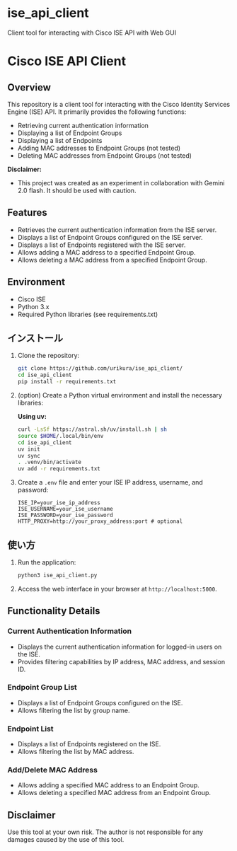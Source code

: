 # ise_api_client
Client tool for interacting with Cisco ISE API with Web GUI

# Cisco ISE API Client

## Overview

This repository is a client tool for interacting with the Cisco Identity Services Engine (ISE) API.  It primarily provides the following functions:

* Retrieving current authentication information
* Displaying a list of Endpoint Groups
* Displaying a list of Endpoints
* Adding MAC addresses to Endpoint Groups (not tested)
* Deleting MAC addresses from Endpoint Groups (not tested)

**Disclaimer:**

* This project was created as an experiment in collaboration with Gemini 2.0 flash.  It should be used with caution.

## Features

* Retrieves the current authentication information from the ISE server.
* Displays a list of Endpoint Groups configured on the ISE server.
* Displays a list of Endpoints registered with the ISE server.
* Allows adding a MAC address to a specified Endpoint Group.
* Allows deleting a MAC address from a specified Endpoint Group.

## Environment

* Cisco ISE
* Python 3.x
* Required Python libraries (see requirements.txt)

## インストール

1.  Clone the repository:

    ```bash
    git clone https://github.com/urikura/ise_api_client/
    cd ise_api_client
    pip install -r requirements.txt
    ```
2.  (option) Create a Python virtual environment and install the necessary libraries:

    **Using uv:**

    ```bash
    curl -LsSf https://astral.sh/uv/install.sh | sh
    source $HOME/.local/bin/env
    cd ise_api_client
    uv init
    uv sync
    . .venv/bin/activate
    uv add -r requirements.txt
    ```

3.  Create a `.env` file and enter your ISE IP address, username, and password:

    ```
    ISE_IP=your_ise_ip_address
    ISE_USERNAME=your_ise_username
    ISE_PASSWORD=your_ise_password 
    HTTP_PROXY=http://your_proxy_address:port # optional
    ```

## 使い方

1.  Run the application:

    ```bash
    python3 ise_api_client.py
    ```
2.  Access the web interface in your browser at `http://localhost:5000`.

## Functionality Details

### Current Authentication Information

* Displays the current authentication information for logged-in users on the ISE.
* Provides filtering capabilities by IP address, MAC address, and session ID.

### Endpoint Group List

* Displays a list of Endpoint Groups configured on the ISE.
* Allows filtering the list by group name.

### Endpoint List

* Displays a list of Endpoints registered on the ISE.
* Allows filtering the list by MAC address.

### Add/Delete MAC Address

* Allows adding a specified MAC address to an Endpoint Group.
* Allows deleting a specified MAC address from an Endpoint Group.

## Disclaimer

Use this tool at your own risk. The author is not responsible for any damages caused by the use of this tool.
